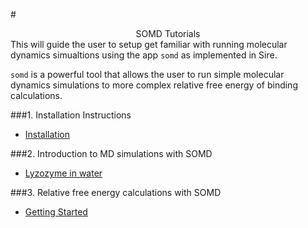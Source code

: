 #<center> SOMD Tutorials</center> 
This will guide the user to setup get familiar with running molecular dynamics simualtions using the app `somd` as implemented in Sire. 

`somd` is a powerful tool that allows the user to run simple molecular dynamics simulations to more complex relative free energy of binding calculations. 

###1. Installation Instructions
* [Installation](Installation.md)

###2. Introduction to MD simulations with SOMD
* [Lyzozyme in water](getting_started_beg.md)

###3. Relative free energy calculations with SOMD
* [Getting Started](getting_started_adv.md)